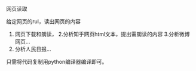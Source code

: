 
网页读取

给定网页的rul，读出网页的内容 

1. 网页下载和朗读，
2.分析知乎网页html文本，提出需朗读的内容 
3.分析微博网页… 
4. 分析人民日报…

只需将代码复制用python编译器编译即可。
